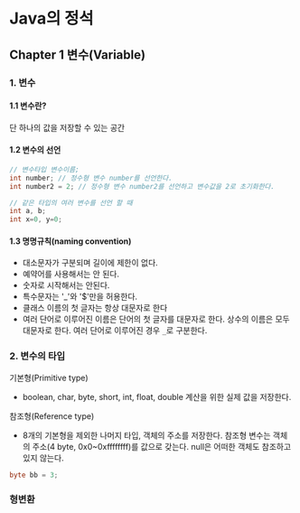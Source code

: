 # Java의 정석

## Chapter 1  변수(Variable)

### 1. 변수
#### 1.1 변수란?
단 하나의 값을 저장할 수 있는 공간
#### 1.2 변수의 선언
```java
// 변수타입 변수이름;
int number; // 정수형 변수 number를 선언한다.
int number2 = 2; // 정수형 변수 number2를 선언하고 변수값을 2로 초기화한다.

// 같은 타입의 여러 변수를 선언 할 때
int a, b;
int x=0, y=0;
```
#### 1.3 명명규칙(naming convention)
- 대소문자가 구분되며 길이에 제한이 없다.
- 예약어를 사용해서는 안 된다.
- 숫자로 시작해서는 안된다.
- 특수문자는 '_'와 '$'만을 허용한다.
- 클래스 이름의 첫 글자는 항상 대문자로 한다
- 여러 단어로 이루어진 이름은 단어의 첫 글자를 대문자로 한다.
   상수의 이름은 모두 대문자로 한다. 여러 단어로 이루어진 경우 `_`로 구분한다.

### 2. 변수의 타입
기본형(Primitive type)
- boolean, char, byte, short, int, float, double
  계산을 위한 실제 값을 저장한다.

참조형(Reference type)
- 8개의 기본형을 제외한 나머지 타입, 객체의 주소를 저장한다.
  참조형 변수는 객체의 주소(4 byte, 0x0~0xffffffff)를 값으로 갖는다.
  null은 어떠한 객체도 참조하고 있지 않는다.

```java
byte bb = 3;
```
### 형변환
